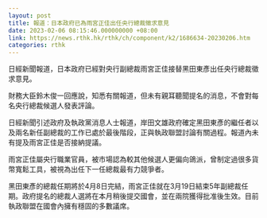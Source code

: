 ```yaml
---
layout: post
title: 報道：日本政府已為雨宮正佳出任央行總裁徵求意見
date: 2023-02-06 08:15:46.000000000 +08:00
link: https://news.rthk.hk/rthk/ch/component/k2/1686634-20230206.htm
categories: rthk
---
```


日經新聞報道，日本政府已經對央行副總裁雨宮正佳接替黑田東彥出任央行總裁徵求意見。

財務大臣鈴木俊一回應說，知悉有關報道，但未有親耳聽聞提名的消息，不會對每名央行總裁候選人發表評論。

日經新聞引述政府及執政黨消息人士報道，岸田文雄政府確定黑田東彥的繼任者以及兩名新任副總裁的工作已處於最後階段，正與執政聯盟討論有關過程。報道內未有提及雨宮正佳是否接納提議。

雨宮正佳屬央行職業官員，被市場認為較其他候選人更偏向鴿派，曾制定過很多貨幣寬鬆工具，被視為出任下一任總裁最有力競爭者。

黑田東彥的總裁任期將於4月8日完結，雨宮正佳就在3月19日結束5年副總裁任期。政府提名的總裁人選將在本月稍後提交國會，並在兩院獲得批准後生效。目前執政聯盟在國會內擁有穩固的多數議席。

